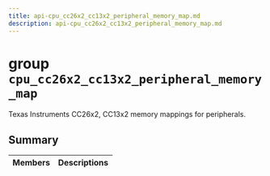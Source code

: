```yaml
---
title: api-cpu_cc26x2_cc13x2_peripheral_memory_map.md
description: api-cpu_cc26x2_cc13x2_peripheral_memory_map.md
---
```

# group `cpu_cc26x2_cc13x2_peripheral_memory_map` 

Texas Instruments CC26x2, CC13x2 memory mappings for peripherals.

## Summary

 Members                        | Descriptions                                
--------------------------------|---------------------------------------------

